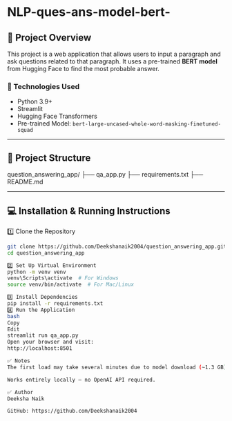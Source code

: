 # NLP-ques-ans-model-bert-
## 📖 Project Overview

This project is a web application that allows users to input a paragraph and ask questions related to that paragraph. It uses a pre-trained **BERT model** from Hugging Face to find the most probable answer.

### 🚀 Technologies Used
- Python 3.9+
- Streamlit
- Hugging Face Transformers
- Pre-trained Model: `bert-large-uncased-whole-word-masking-finetuned-squad`

---

## 📂 Project Structure
question_answering_app/
├── qa_app.py
├── requirements.txt
├── README.md


---

## 💻 Installation & Running Instructions

1️⃣ Clone the Repository

```bash
git clone https://github.com/Deekshanaik2004/question_answering_app.git
cd question_answering_app

2️⃣ Set Up Virtual Environment
python -m venv venv
venv\Scripts\activate  # For Windows
source venv/bin/activate  # For Mac/Linux

3️⃣ Install Dependencies
pip install -r requirements.txt
4️⃣ Run the Application
bash
Copy
Edit
streamlit run qa_app.py
Open your browser and visit:
http://localhost:8501

✅ Notes
The first load may take several minutes due to model download (~1.3 GB).

Works entirely locally — no OpenAI API required.

✅ Author
Deeksha Naik

GitHub: https://github.com/Deekshanaik2004

